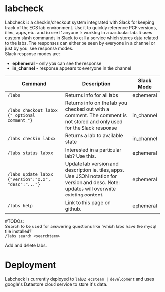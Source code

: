 # labcheck

Labcheck is a checkin/checkout system integrated with Slack for keeping track of the ECS lab environment.  Use it to quickly reference PCF versions, tiles, apps, etc. and to see if anyone is working in a particular lab.  It uses custom slash commands in Slack to call a service which stores data related to the labs.  The responses can either be seen by everyone in a channel or just by you, see response modes.     <br>
Slack response modes are:
   * **ephemeral** - only you can see the response
   * **in_channel** - response appears to everyone in the channel


| Command | Description | Slack Mode |
|---|---|---|
|`/labs`| Returns info for all labs | ephemeral |
|`/labs checkout labxx {"_optional comment_"}`|Returns info on the lab you checked out with a comment.  The comment is not stored and only used for the Slack response | in_channel |
|`/labs checkin labxx`| Returns a lab to available state | in_channel |
|`/labs status labxx`|  Interested in a particular lab?  Use this.|ephemeral|
|`/labs update labxx {"version":"x.x", "desc":"..."}`|  Update lab version and description ie. tiles, apps.  Use JSON notation for version and desc. Note: updates will overwrite existing content. |ephemeral|
|`/labs help`| Link to this page on github.| ephemeral |

#TODOs: <br>
 Search to be used for answering questions like 'which labs have the mysql tile installed?' <br>
`/labs search <searchterm>`

Add and delete labs.

# Deployment
Labcheck is currently deployed to `lab02 ecsteam | development` and uses google's Datastore cloud service to store it's data.
